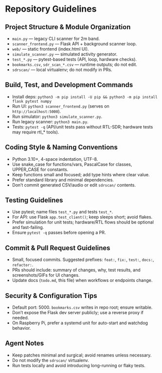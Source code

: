 # Repository Guidelines

## Project Structure & Module Organization
- `main.py` — legacy CLI scanner for 2m band.
- `scanner_frontend.py` — Flask API + background scanner loop.
- `web/` — static frontend (index.html UI).
- `simulate_scanner.py` — simulated activity generator.
- `test_*.py` — pytest-based tests (API, loop, hardware checks).
- `bookmarks.csv`, `sdr_scan_*.csv` — runtime outputs; do not edit.
- `sdrscan/` — local virtualenv; do not modify in PRs.

## Build, Test, and Development Commands
- Install deps: `python3 -m pip install -U pip && python3 -m pip install flask pytest numpy`
- Run UI: `python3 scanner_frontend.py` (serves on `http://localhost:5000`).
- Run simulator: `python3 simulate_scanner.py`.
- Run legacy scanner: `python3 main.py`.
- Tests: `pytest -q` (API/unit tests pass without RTL-SDR; hardware tests may require rtl_* tools).

## Coding Style & Naming Conventions
- Python 3.10+, 4-space indentation, UTF-8.
- Use snake_case for functions/vars, PascalCase for classes, UPPER_CASE for constants.
- Keep functions small and focused; add type hints where clear value.
- Prefer standard library and minimal dependencies.
- Don’t commit generated CSV/audio or edit `sdrscan/` contents.

## Testing Guidelines
- Use pytest; name files `test_*.py` and tests `test_*`.
- For API: use Flask `app.test_client()`; keep sleeps short; avoid flakes.
- Prefer simulation for unit tests; hardware/RTL flows should be optional and fast-failing.
- Ensure `pytest -q` passes before opening a PR.

## Commit & Pull Request Guidelines
- Small, focused commits. Suggested prefixes: `feat:`, `fix:`, `test:`, `docs:`, `refactor:`.
- PRs should include: summary of changes, why, test results, and screenshots/GIFs for UI changes.
- Update docs (`todo.md`, this file) when workflows or endpoints change.

## Security & Configuration Tips
- Default port: 5000. `bookmarks.csv` writes in repo root; ensure writable.
- Don’t expose the Flask dev server publicly; use a reverse proxy if needed.
- On Raspberry Pi, prefer a systemd unit for auto-start and watchdog behavior.

## Agent Notes
- Keep patches minimal and surgical; avoid renames unless necessary.
- Do not modify the `sdrscan/` virtualenv.
- Run tests locally and avoid introducing long-running or flaky tests.
